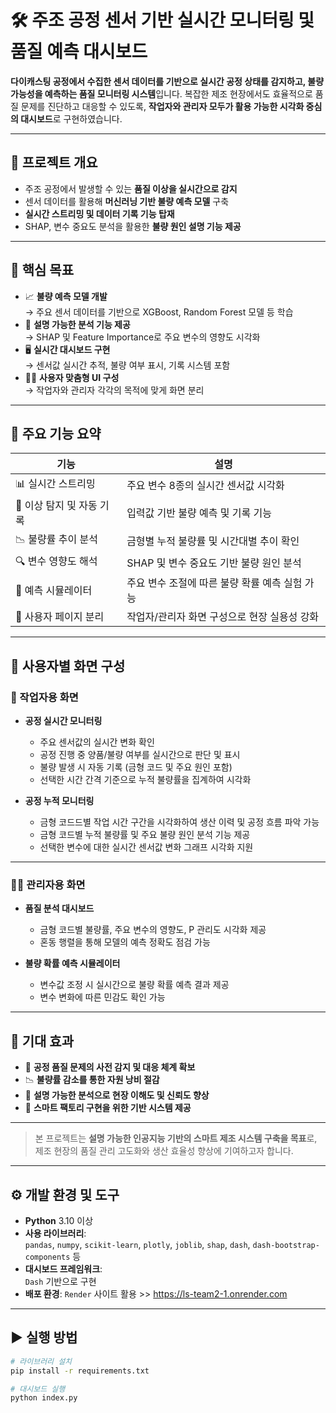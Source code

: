 # 🛠️ 주조 공정 센서 기반 실시간 모니터링 및 품질 예측 대시보드

**다이캐스팅 공정에서 수집한 센서 데이터를 기반으로 실시간 공정 상태를 감지하고, 불량 가능성을 예측하는 품질 모니터링 시스템**입니다.
복잡한 제조 현장에서도 효율적으로 품질 문제를 진단하고 대응할 수 있도록,
**작업자와 관리자 모두가 활용 가능한 시각화 중심의 대시보드**로 구현하였습니다.

---

## 📍 프로젝트 개요

- 주조 공정에서 발생할 수 있는 **품질 이상을 실시간으로 감지**
- 센서 데이터를 활용해 **머신러닝 기반 불량 예측 모델** 구축
- **실시간 스트리밍 및 데이터 기록 기능 탑재**
- SHAP, 변수 중요도 분석을 활용한 **불량 원인 설명 기능 제공**

---

## 🎯 핵심 목표

- 📈 **불량 예측 모델 개발**  
  → 주요 센서 데이터를 기반으로 XGBoost, Random Forest 모델 등 학습  
- 🧠 **설명 가능한 분석 기능 제공**  
  → SHAP 및 Feature Importance로 주요 변수의 영향도 시각화  
- 🖥 **실시간 대시보드 구현**  
  → 센서값 실시간 추적, 불량 여부 표시, 기록 시스템 포함  
- 🧑‍💼 **사용자 맞춤형 UI 구성**  
  → 작업자와 관리자 각각의 목적에 맞게 화면 분리

---

## 🧩 주요 기능 요약

| 기능 | 설명 |
|------|------|
| 📊 실시간 스트리밍 | 주요 변수 8종의 실시간 센서값 시각화 |
| 🚨 이상 탐지 및 자동 기록 | 입력값 기반 불량 예측 및 기록 기능 |
| 📉 불량률 추이 분석 | 금형별 누적 불량률 및 시간대별 추이 확인 |
| 🔍 변수 영향도 해석 | SHAP 및 변수 중요도 기반 불량 원인 분석 |
| 🧪 예측 시뮬레이터 | 주요 변수 조절에 따른 불량 확률 예측 실험 가능 |
| 🧭 사용자 페이지 분리 | 작업자/관리자 화면 구성으로 현장 실용성 강화 |

---

## 👥 사용자별 화면 구성

### 👷 작업자용 화면

- **공정 실시간 모니터링**
  - 주요 센서값의 실시간 변화 확인
  - 공정 진행 중 양품/불량 여부를 실시간으로 판단 및 표시
  - 불량 발생 시 자동 기록 (금형 코드 및 주요 원인 포함)
  - 선택한 시간 간격 기준으로 누적 불량률을 집계하여 시각화

- **공정 누적 모니터링**
  - 금형 코드드별 작업 시간 구간을 시각화하여 생산 이력 및 공정 흐름 파악 가능
  - 금형 코드별 누적 불량률 및 주요 불량 원인 분석 기능 제공
  - 선택한 변수에 대한 실시간 센서값 변화 그래프 시각화 지원

---

### 🧑‍💼 관리자용 화면

- **품질 분석 대시보드**
  - 금형 코드별 불량률, 주요 변수의 영향도, P 관리도 시각화 제공
  - 혼동 행렬을 통해 모델의 예측 정확도 점검 가능

- **불량 확률 예측 시뮬레이터**
  - 변수값 조정 시 실시간으로 불량 확률 예측 결과 제공
  - 변수 변화에 따른 민감도 확인 가능

---

## 🚀 기대 효과

- 🔧 **공정 품질 문제의 사전 감지 및 대응 체계 확보**
- 📉 **불량률 감소를 통한 자원 낭비 절감**
- 💬 **설명 가능한 분석으로 현장 이해도 및 신뢰도 향상**
- 🧠 **스마트 팩토리 구현을 위한 기반 시스템 제공**

---

> 본 프로젝트는 **설명 가능한 인공지능 기반의 스마트 제조 시스템 구축을 목표**로,  
> 제조 현장의 품질 관리 고도화와 생산 효율성 향상에 기여하고자 합니다.

---

## ⚙️ 개발 환경 및 도구

- **Python** 3.10 이상  
- **사용 라이브러리**:  
  `pandas`, `numpy`, `scikit-learn`, `plotly`, `joblib`, `shap`, `dash`, `dash-bootstrap-components` 등  
- **대시보드 프레임워크**:  
  `Dash` 기반으로 구현  
- **배포 환경**:
  `Render` 사이트 활용 >> https://ls-team2-1.onrender.com

---

## ▶️ 실행 방법

```bash
# 라이브러리 설치
pip install -r requirements.txt

# 대시보드 실행
python index.py
